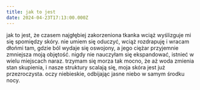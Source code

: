 ```yaml
---
title: jak to jest
date: 2024-04-23T17:13:00.000Z
---
```

jak to jest, że czasem najgłębiej zakorzeniona tkanka wciąż wyślizguje mi się spomiędzy skóry. nie umiem się oduczyć, wciąż rozdrapuję i wracam dłońmi tam, gdzie ból wydaje się oswojony, a jego ciężar przyjemnie zmniejsza moją objętość. nigdy nie nauczyłam się ekspandować, istnieć w wielu miejscach naraz. trzymam się morza tak mocno, że aż woda zmienia stan skupienia, i nasze struktury scalają się, moja skóra jest już przezroczysta. oczy niebieskie, odbijając jasne niebo w samym środku nocy.
